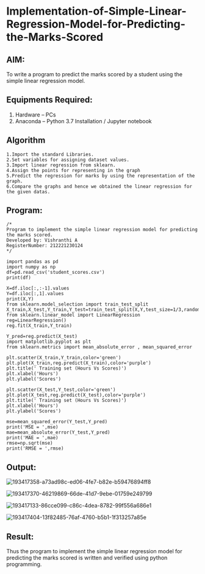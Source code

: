 # Implementation-of-Simple-Linear-Regression-Model-for-Predicting-the-Marks-Scored

## AIM:
To write a program to predict the marks scored by a student using the simple linear regression model.

## Equipments Required:
1. Hardware – PCs
2. Anaconda – Python 3.7 Installation / Jupyter notebook

## Algorithm
```
1.Import the standard Libraries.
2.Set variables for assigning dataset values.
3.Import linear regression from sklearn.
4.Assign the points for representing in the graph
5.Predict the regression for marks by using the representation of the graph.
6.Compare the graphs and hence we obtained the linear regression for the given datas.
```
## Program:
```
/*
Program to implement the simple linear regression model for predicting the marks scored.
Developed by: Vishranthi A
RegisterNumber: 212221230124
*/
```
```
import pandas as pd
import numpy as np
df=pd.read_csv('student_scores.csv')
print(df)

X=df.iloc[:,:-1].values
Y=df.iloc[:,1].values
print(X,Y)
from sklearn.model_selection import train_test_split
X_train,X_test,Y_train,Y_test=train_test_split(X,Y,test_size=1/3,random_state=0)
from sklearn.linear_model import LinearRegression
reg=LinearRegression()
reg.fit(X_train,Y_train)

Y_pred=reg.predict(X_test)
import matplotlib.pyplot as plt
from sklearn.metrics import mean_absolute_error , mean_squared_error

plt.scatter(X_train,Y_train,color='green')
plt.plot(X_train,reg.predict(X_train),color='purple')
plt.title(' Training set (Hours Vs Scores)')
plt.xlabel('Hours')
plt.ylabel('Scores')

plt.scatter(X_test,Y_test,color='green')
plt.plot(X_test,reg.predict(X_test),color='purple')
plt.title(' Training set (Hours Vs Scores)')
plt.xlabel('Hours')
plt.ylabel('Scores')

mse=mean_squared_error(Y_test,Y_pred)
print('MSE = ',mse)
mae=mean_absolute_error(Y_test,Y_pred)
print('MAE = ',mae)
rmse=np.sqrt(mse)
print('RMSE = ',rmse)
```

## Output:

![193417358-a73ad98c-ed06-4fe7-b82e-b59476894ff8](https://user-images.githubusercontent.com/93427278/193596880-5e866dce-ee5c-4494-93a6-c95d575e7335.png)

![193417370-46219869-66de-41d7-9ebe-01759e249799](https://user-images.githubusercontent.com/93427278/193596914-eef1d455-61e5-4b5c-bb11-0b155d9896bf.png)

![193417133-86cce099-c86c-4dea-8782-99f556a686e1](https://user-images.githubusercontent.com/93427278/193596972-81302d60-6a8e-45e4-964c-1168e5ae31d3.png)

![193417404-13f82485-76af-4760-b5b1-1f313257a85e](https://user-images.githubusercontent.com/93427278/193597010-51fbbe45-bf25-4f2d-aec6-90c431effc7a.png)

## Result:
Thus the program to implement the simple linear regression model for predicting the marks scored is written and verified using python programming.
